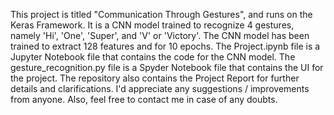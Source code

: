 This project is titled "Communication Through Gestures", and runs on the Keras Framework. It is a CNN model trained to recognize 4 gestures, namely 'Hi', 'One', 'Super', and 'V' or 'Victory'.
The CNN model has been trained to extract 128 features and for 10 epochs.
The Project.ipynb file is a Jupyter Notebook file that contains the code for the CNN model.
The gesture_recognition.py file is a Spyder Notebook file that contains the UI for the project.
The repository also contains the Project Report for further details and clarifications. 
I'd appreciate any suggestions / improvements from anyone. Also, feel free to contact me in case of any doubts.
